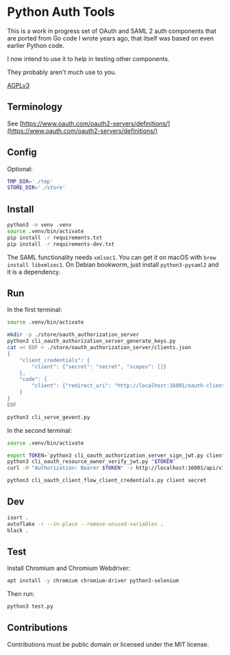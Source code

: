 # Python Auth Tools

This is a work in progress set of OAuth and SAML 2 auth components that are ported from Go code I wrote years ago, that itself was based on even earlier Python code.

I now intend to use it to help in testing other components.

They probably aren't much use to you.

[AGPLv3](https://www.gnu.org/licenses/agpl-3.0.en.html)

## Terminology

See [https://www.oauth.com/oauth2-servers/definitions/](https://www.oauth.com/oauth2-servers/definitions/)

## Config

Optional:

```sh
TMP_DIR='./tmp'
STORE_DIR='./store'
```

## Install


```sh
python3 -m venv .venv
source .venv/bin/activate
pip install -r requirements.txt
pip install -r requirements-dev.txt
```

The SAML functionality needs `xmlsec1`. You can get it on macOS with `brew install libxmlsec1`. On Debian bookworm, just install `python3-pysaml2` and it is a dependency.

## Run

In the first terminal:

```sh
source .venv/bin/activate
```

```sh
mkdir -p ./store/oauth_authorization_server
python3 cli_oauth_authorization_server_generate_keys.py
cat << EOF > ./store/oauth_authorization_server/clients.json
{
    "client_credentials": {
        "client": {"secret": "secret", "scopes": []}
    },
    "code": {
        "client": {"redirect_uri": "http://localhost:16001/oauth-client/callback"}
    }
}
EOF
```

```sh
python3 cli_serve_gevent.py
```

In the second terminal:

```sh
source .venv/bin/activate
```

```sh
export TOKEN=`python3 cli_oauth_authorization_server_sign_jwt.py client sub "read"` && echo $TOKEN
python3 cli_oauth_resource_owner_verify_jwt.py "$TOKEN"
curl -H "Authorization: Bearer $TOKEN" -v http://localhost:16001/api/v1
```

```sh
python3 cli_oauth_client_flow_client_credentials.py client secret
```

## Dev

```sh
isort .
autoflake -r --in-place --remove-unused-variables .
black .
```

## Test

Install Chromium and Chromium Webdriver:

```sh
apt install -y chromium chromium-driver python3-selenium
```

Then run:

```sh
python3 test.py
```

## Contributions

Contributions must be public domain or licensed under the MIT license.
